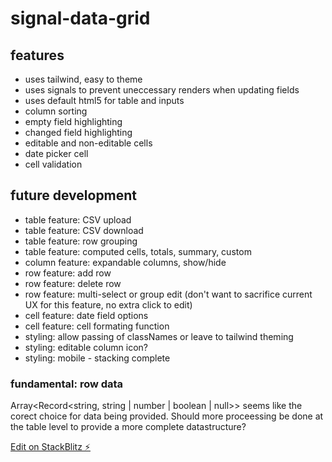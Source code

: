 # signal-data-grid

## features
- uses tailwind, easy to theme
- uses signals to prevent uneccessary renders when updating fields
- uses default html5 for table and inputs
- column sorting
- empty field highlighting
- changed field highlighting
- editable and non-editable cells
- date picker cell
- cell validation

## future development
- table feature: CSV upload
- table feature: CSV download
- table feature: row grouping
- table feature: computed cells, totals, summary, custom
- column feature: expandable columns, show/hide
- row feature: add row
- row feature: delete row
- row feature: multi-select or group edit (don't want to sacrifice current UX for this feature, no extra click to edit)
- cell feature: date field options
- cell feature: cell formating function
- styling: allow passing of classNames or leave to tailwind theming
- styling: editable column icon?
- styling: mobile - stacking complete 

### fundamental: row data

Array<Record<string, string | number | boolean | null>> seems like the corect choice for data being provided.
Should more proceessing be done at the table level to provide a more complete datastructure?

[Edit on StackBlitz ⚡️](https://stackblitz.com/edit/react-signals-data-grid-biamky)
